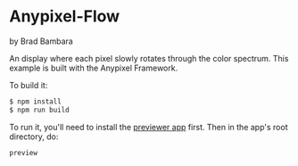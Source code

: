 # Anypixel-Flow
by Brad Bambara

An display where each pixel slowly rotates through the color spectrum. This example is built with the Anypixel Framework.

To build it:
```sh
$ npm install
$ npm run build
```

To run it, you'll need to install the [previewer app](#) first. Then in the app's root directory, do:
```sh   
preview
```
